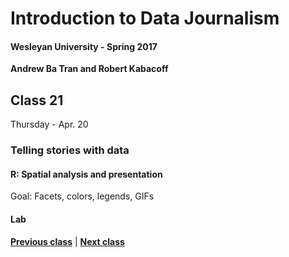 # Introduction to Data Journalism
  
#### Wesleyan University - Spring 2017
  
**Andrew Ba Tran and Robert Kabacoff**
  
## Class 21
Thursday - Apr. 20
                             
### Telling stories with data
                             
#### R: Spatial analysis and presentation
                             
Goal: Facets, colors, legends, GIFs
                             
#### Lab

                   
**[Previous class](class20.md)** | **[Next class](class22.md)**
